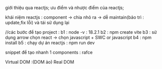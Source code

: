 giới thiệu qua reactjs;
ưu điểm và nhược điểm của reactjs;

khái niệm reactjs :
component -> chia nhỏ ra -> dễ maintain(bảo trì : update,fix lỗi) và tái sử dụng lại

//các bước để tạo project :
b1 : node -v : 18.2.1
b2 : npm create vite
b3 : sử dụng arrow chọn react -> chọn javascript + SWC or javascript
b4 : npm install
b5 : chạy dự án reactjs : npm run dev

snippet để tạo nhanh 1 components :
rafce

Virtual DOM :(DOM ảo)
Real DOM
